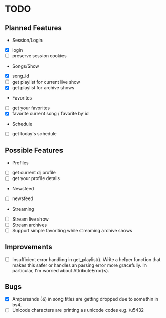 # TODO

## Planned Features
- Session/Login
- [x] login
- [ ] preserve session cookies 
- Songs/Show
- [x] song_id
- [ ] get playlist for current live show
- [x] get playlist for archive shows
- Favorites
- [ ] get your favorites
- [x] favorite current song / favorite by id
- Schedule
- [ ] get today's schedule

## Possible Features
- Profiles
- [ ] get current dj profile
- [ ] get your profile details
- Newsfeed
- [ ] newsfeed
- Streaming
- [ ] Stream live show
- [ ] Stream archives
- [ ] Support simple favoriting while streaming archive shows

## Improvements
- [ ] Insufficient error handling in get_playlist(). Write a helper function 
that makes this safer or handles an parsing error more gracefully. In particular, 
I'm worried about AttributeError(s).

## Bugs
- [x] Ampersands (&) in song titles are getting dropped due to somethin in bs4. 
- [ ] Unicode characters are printing as unicode codes e.g. \u5432